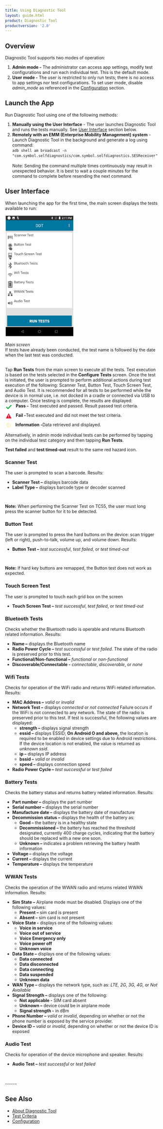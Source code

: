 ```yaml
---
title: Using Diagnostic Tool
layout: guide.html
product: Diagnostic Tool
productversion: '2.0'
---
```


## Overview
Diagnostic Tool supports two modes of operation:
1. **Admin mode -** The administrator can access app settings, modify test configurations and run each individual test. This is the default mode.
2. **User mode -** The user is restricted to only run tests; there is no access to app settings nor test configurations. To set user mode, disable <i>admin_mode</i> as referenced in the [Configuration](../configuration#configurationfile) section.

## Launch the App
Run Diagnostic Tool using one of the following methods: 
1. **Manually using the User Interface** - The user launches Diagnostic Tool and runs the tests manually. See [User Interface](#userinterface) section below. 
2. **Remotely with an EMM (Enterprise Mobility Management) system** - Launch Diagnostic Tool in the background and generate a log using command: <br>`adb shell am broadcast -n "com.symbol.selfdiagnostics/com.symbol.selfdiagnostics.SESReceiver"`
<br><br>
Note: Sending the command multiple times continuously may result in unexpected behavior. It is best to wait a couple minutes for the command to complete before resending the next command.

## User Interface
When launching the app for the first time, the main screen displays the tests available to run:

<img style="height:400px" src="mainscreen.png"/>

_Main screen_
<br/>
If tests have already been conducted, the test name is followed by the date when the last test was conducted.
<br />
<br />

Tap **Run Tests** from the main screen to execute all the tests. Test execution is based on the tests selected in the **Configure Tests** screen. Once the test is initiated, the user is prompted to perform additional actions during test execution of the following: Scanner Test, Button Test, Touch Screen Test, and Audio Test.  It is recommended for all tests to be performed while the device is in normal use, i.e. not docked in a cradle or connected via USB to a computer. Once testing is complete, the results are displayed:
<br />
&nbsp;&nbsp;&nbsp;<img align="left" style="height:25px" src="testpassed.png"/><b>Pass -</b> Test executed and passed. Result passed test criteria.  

&nbsp;&nbsp;&nbsp;<img align="left" style="height:25px" src="testfailed.png"/><b>Fail -</b>Test executed and did not meet the test criteria.  
 
&nbsp;&nbsp;&nbsp;<img align="left" style="height:20px" src="testinfo.png"/><b>Information -</b>Data retrieved and displayed.
<br /><br />
Alternatively, in admin mode individual tests can be performed by tapping on the individual test category and then tapping <b>Run Tests</b>.
<br>

**Test failed** and **test timed-out** result to the same red hazard icon.

### Scanner Test
The user is prompted to scan a barcode. Results:
* **Scanner Test –** displays barcode data
* **Label Type –** displays barcode type or decoder scanned
<br>
<p><b>Note:</b> When performing the Scanner Test on TC55, the user must long press the scanner button for it to be detected.</p>

### Button Test
The user is prompted to press the hard buttons on the device: scan trigger (left or right), push-to-talk, volume up, and volume down. Results:
* **Button Test –** _test successful_, _test failed_, or _test timed-out_
<br>
<p><b>Note:</b> If hard key buttons are remapped, the Button test does not work as expected.</p>

### Touch Screen Test
The user is prompted to touch each grid box on the screen
* **Touch Screen Test –** _test successful_, _test failed_, or _test timed-out_

### Bluetooth Tests
Checks whether the Bluetooth radio is operable and returns Bluetooth related information.  Results:
* **Name –** displays the Bluetooth name
* **Radio Power Cycle –** _test successful_ or _test failed_. The state of the radio is preserved prior to this test.
* **Functional/Non-functional –** _functional_ or _non-functional_
* **Discoverable/Connectable -** _connectable_, _discoverable_, or _none_

### Wifi Tests
Checks for operation of the WiFi radio and returns WiFi related information.  Results:
* **MAC Address –** _valid_ or _invalid_
* **Network Test –** displays _connected_ or _not connected_<!-- _ping failed_ or the time (in ms or sec) it takes to ping the specified address if successful.--> Failure occurs if the WiFi is not connected to any network. The state of the radio is preserved prior to this test. If test is successful, the following values are displayed:
     * **strength –** displays signal strength
     * **essid –** displays ESSID; **On Android O and above,** the location is required to be enabled in device settings due to Android restrictions. If the device location is not enabled, the value is returned as _unknown ssid_.
     * **ip –** displays IP address
     * **bssid –** _valid_ or _invalid_
     * **speed –** displays connection speed
* **Radio Power Cycle –** _test successful_ or _test failed_

### Battery Tests
Checks the battery status and returns battery related information.  Results:
* **Part number –** displays the part number
* **Serial number –** displays the serial number
* **Manufacture date –** displays the battery date of manufacture
* **Decommission status –** displays the health of the battery as:
     * **Good –** the battery is in a healthy state
     * **Decommissioned –** the battery has reached the threshold designated, currently 400 charge cycles, indicating that the battery should be replaced with a new one soon.
     * **Unknown –** indicates a problem retrieving the battery health information
* **Voltage –** displays the voltage
* **Current –** displays the current
* **Temperature –** displays the temperature

### WWAN Tests
Checks the operation of the WWAN radio and returns related WWAN information.  Results:
* **Sim State –** Airplane mode must be disabled.  Displays one of the following values:
     * **Present –** sim card is present
     * **Absent –** sim card is not present
* **Voice State -** displays one of the following values:
     * **Voice in service**
     * **Voice out of service**
     * **Voice Emergency only**
     * **Voice power off**
     * **Unknown voice**
* **Data State –** displays one of the following values:
     * **Data connected**
     * **Data disconnected**
     * **Data connecting**
     * **Data suspended**
     * **Unknown data**
* **WAN Type –** displays the network type, such as: _LTE, 2G, 3G, 4G,_ or _Not Available_
* **Signal Strength –** displays one of the following:
     * **Not applicable -** SIM card absent
     * **Unknown –** device could be in airplane mode
     * **Signal strength -** in dBm
* **Phone Number –** _valid_ or _invalid_, depending on whether or not the phone number is exposed by the service provider.
* **Device ID –** _valid_ or _invalid_, depending on whether or not the device ID is exposed

### Audio Test
Checks for operation of the device microphone and speaker.  Results:
* **Audio Test –** _test successful_ or _test failed_

<br>
<br>
<!-- -->
------

## See Also

* [About Diagnostic Tool](../about)
* [Test Criteria](../criteria)
* [Configuration](../configuration)


